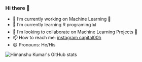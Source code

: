### Hi there 👋






- 🔭 I’m currently working on Machine Learning 🦾
- 🌱 I’m currently learning R programing 📊
- 👯 I’m looking to collaborate on Machine Learning Projects 🚧
- 📫 How to reach me:  [instagram capital00h](https://www.instagram.com/capital00h/)
- 😄 Pronouns: He/His

![Himanshu Kumar's GitHub stats](https://github-readme-stats.vercel.app/api?username=capital00h&show_icons=true&theme=midnight-purple)



